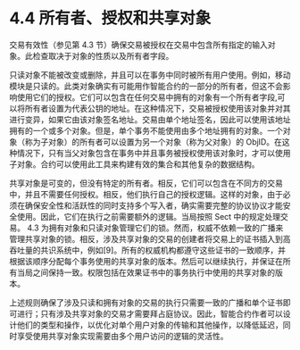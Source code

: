 # 4.4 所有者、授权和共享对象

交易有效性（参见第 4.3 节）确保交易被授权在交易中包含所有指定的输入对象。此检查取决于对象的性质以及所有者字段。

只读对象不能被改变或删除，并且可以在事务中同时被所有用户使用。例如，移动模块是只读的。此类对象确实有可能用作智能合约的一部分的所有者，但这不会影响使用它们的授权。它们可以包含在任何交易中拥有的对象有一个所有者字段,可以将所有者设置为代表公钥的地址。在这种情况下，交易被授权使用该对象并对其进行变异，如果它由该对象签名地址。交易由单个地址签名，因此可以使用该地址拥有的一个或多个对象。但是，单个事务不能使用由多个地址拥有的对象。一个对象（称为子对象）的所有者可以设置为另一个对象（称为父对象）的 ObjID。在这种情况下，只有当父对象包含在事务中并且事务被授权使用该对象时，才可以使用子对象。合约可以使用此工具来构建有效的集合和其他复杂的数据结构。

共享对象是可变的，但没有特定的所有者。相反，它们可以包含在不同方的交易中，并且不需要任何授权。相反，他们执行自己的授权逻辑。这样的对象，由于必须在确保安全性和活跃性的同时支持多个写入者，确实需要完整的协议协议才能安全使用。因此，它们在执行之前需要额外的逻辑。当局按照 Sect 中的规定处理交易。 4.3 为拥有对象和只读对象管理它们的锁。然而，权威不依赖一致的广播来管理共享对象的锁。相反，涉及共享对象的交易的创建者将交易上的证书插入到高吞吐量的共识系统中，例如\[9]。所有的权威机构都遵守这些证书的一致顺序，并根据该顺序分配每个事务使用的共享对象的版本。然后可以继续执行，并保证在所有当局之间保持一致。权限包括在效果证书中的事务执行中使用的共享对象的版本。

上述规则确保了涉及只读和拥有对象的交易的执行只需要一致的广播和单个证书即可进行；只有涉及共享对象的交易才需要拜占庭协议。因此，智能合约作者可以设计他们的类型和操作，以优化对单个用户对象的传输和其他操作，以降低延迟，同时享受使用共享对象实现需要由多个用户访问的逻辑的灵活性。
